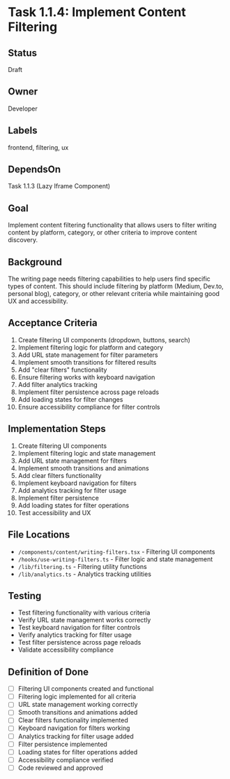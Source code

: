 # Task 1.1.4: Implement Content Filtering

## Status
Draft

## Owner
Developer

## Labels
frontend, filtering, ux

## DependsOn
Task 1.1.3 (Lazy Iframe Component)

## Goal
Implement content filtering functionality that allows users to filter writing content by platform, category, or other criteria to improve content discovery.

## Background
The writing page needs filtering capabilities to help users find specific types of content. This should include filtering by platform (Medium, Dev.to, personal blog), category, or other relevant criteria while maintaining good UX and accessibility.

## Acceptance Criteria
1. Create filtering UI components (dropdown, buttons, search)
2. Implement filtering logic for platform and category
3. Add URL state management for filter parameters
4. Implement smooth transitions for filtered results
5. Add "clear filters" functionality
6. Ensure filtering works with keyboard navigation
7. Add filter analytics tracking
8. Implement filter persistence across page reloads
9. Add loading states for filter changes
10. Ensure accessibility compliance for filter controls

## Implementation Steps
1. Create filtering UI components
2. Implement filtering logic and state management
3. Add URL state management for filters
4. Implement smooth transitions and animations
5. Add clear filters functionality
6. Implement keyboard navigation for filters
7. Add analytics tracking for filter usage
8. Implement filter persistence
9. Add loading states for filter operations
10. Test accessibility and UX

## File Locations
- `/components/content/writing-filters.tsx` - Filtering UI components
- `/hooks/use-writing-filters.ts` - Filter logic and state management
- `/lib/filtering.ts` - Filtering utility functions
- `/lib/analytics.ts` - Analytics tracking utilities

## Testing
- Test filtering functionality with various criteria
- Verify URL state management works correctly
- Test keyboard navigation for filter controls
- Verify analytics tracking for filter usage
- Test filter persistence across page reloads
- Validate accessibility compliance

## Definition of Done
- [ ] Filtering UI components created and functional
- [ ] Filtering logic implemented for all criteria
- [ ] URL state management working correctly
- [ ] Smooth transitions and animations added
- [ ] Clear filters functionality implemented
- [ ] Keyboard navigation for filters working
- [ ] Analytics tracking for filter usage added
- [ ] Filter persistence implemented
- [ ] Loading states for filter operations added
- [ ] Accessibility compliance verified
- [ ] Code reviewed and approved 